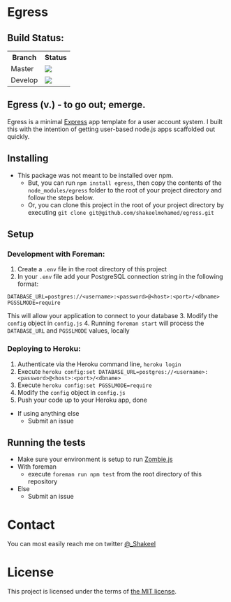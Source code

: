 Egress
====

## Build Status:
<table>
    <tr>
        <th>Branch</th>
        <th>Status</th>
    </tr>
    <tr>
        <td>Master</td>
        <td>
            <img src="https://travis-ci.org/shakeelmohamed/egress.png?branch=master" />
        </td>
    </tr>
    <tr>
        <td>Develop</td>
        <td>
            <img src="https://travis-ci.org/shakeelmohamed/egress.png?branch=develop" />
        </td>
    </tr>
</table>

## Egress (v.) - to go out; emerge.

Egress is a minimal [Express](http://expressjs.com/) app template for a user account system.
I built this with the intention of getting user-based node.js apps scaffolded out quickly.

## Installing

* This package was not meant to be installed over npm.
    * But, you can run `npm install egress`, then copy the contents of the `node_modules/egress` folder to the root of your project directory and follow the steps below.
    * Or, you can clone this project in the root of your project directory by executing `git clone git@github.com/shakeelmohamed/egress.git`

## Setup

### Development with Foreman:

1. Create a `.env` file in the root directory of this project
2. In your `.env` file add your PostgreSQL connection string in the following format:

```
DATABASE_URL=postgres://<username>:<password>@<host>:<port>/<dbname>
PGSSLMODE=require
```

This will allow your application to connect to your database
3. Modify the `config` object in `config.js`
4. Running `foreman start` will process the `DATABASE_URL` and `PGSSLMODE` values, locally

### Deploying to Heroku:

1. Authenticate via the Heroku command line, `heroku login`
2. Execute `heroku config:set DATABASE_URL=postgres://<username>:<password>@<host>:<port>/<dbname>`
3. Execute `heroku config:set PGSSLMODE=require`
4. Modify the `config` object in `config.js`
5. Push your code up to your Heroku app, done

* If using anything else
    * Submit an issue

## Running the tests

* Make sure your environment is setup to run [Zombie.js](http://zombie.labnotes.org/#Infection)
* With foreman
    * execute `foreman run npm test` from the root directory of this repository
* Else
    * Submit an issue

# Contact

You can most easily reach me on twitter [@_Shakeel](http://twitter.com/_Shakeel)

# License

This project is licensed under the terms of [the MIT license](LICENSE).